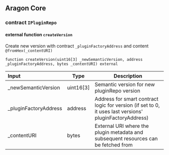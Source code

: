 ## Aragon Core

###  contract `IPluginRepo`

#### external function `createVersion`

Create new version with contract `_pluginFactoryAddress` and content `@fromHex(_contentURI)`

```solidity
function createVersion(uint16[3] _newSemanticVersion, address _pluginFactoryAddress, bytes _contentURI) external 
```

| Input | Type | Description |
|:----- | ---- | ----------- |
| _newSemanticVersion | uint16[3] | Semantic version for new pluginRepo version |
| _pluginFactoryAddress | address | Address for smart contract logic for version (if set to 0, it uses last versions' pluginFactoryAddress) |
| _contentURI | bytes | External URI where the plugin metadata and subsequent resources can be fetched from |

